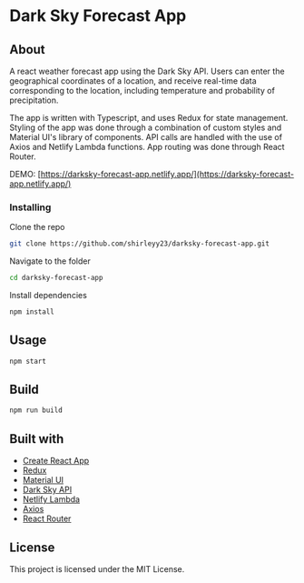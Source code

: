 # Dark Sky Forecast App

## About

A react weather forecast app using the Dark Sky API. Users can enter the geographical coordinates of a location, and receive real-time data corresponding to the location, including temperature and probability of precipitation.

The app is written with Typescript, and uses Redux for state management. Styling of the app was done through a combination of custom styles and Material UI's library of components. API calls are handled with the use of Axios and Netlify Lambda functions. App routing was done through React Router.

DEMO: [https://darksky-forecast-app.netlify.app/](https://darksky-forecast-app.netlify.app/)

### Installing

Clone the repo

```sh
git clone https://github.com/shirleyy23/darksky-forecast-app.git
```

Navigate to the folder

```sh
cd darksky-forecast-app
```

Install dependencies

```sh
npm install
```

## Usage

```sh
npm start
```

## Build

```sh
npm run build
```

## Built with

- [Create React App](https://github.com/facebook/create-react-app)
- [Redux](https://github.com/reduxjs/redux)
- [Material UI](https://material-ui.com/)
- [Dark Sky API](https://darksky.net/dev/docs)
- [Netlify Lambda](https://github.com/netlify/netlify-lambda)
- [Axios](https://github.com/axios/axios)
- [React Router](https://github.com/ReactTraining/react-router)
 

## License

This project is licensed under the MIT License.